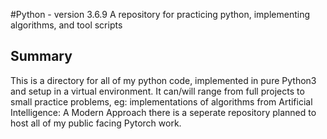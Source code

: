 #Python - version 3.6.9
A repository for practicing python, implementing algorithms, and tool scripts

## Summary
This is a directory for all of my python code, implemented in pure Python3 and setup in a virtual environment. It can/will range from full projects to small practice problems, eg: implementations of algorithms from Artificial Intelligence: A Modern Approach
there is a seperate repository planned to host all of my public facing Pytorch work.
